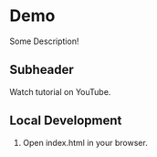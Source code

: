 # Demo

Some Description!

## Subheader

Watch tutorial on YouTube.

## Local Development 

1. Open index.html in your browser.
